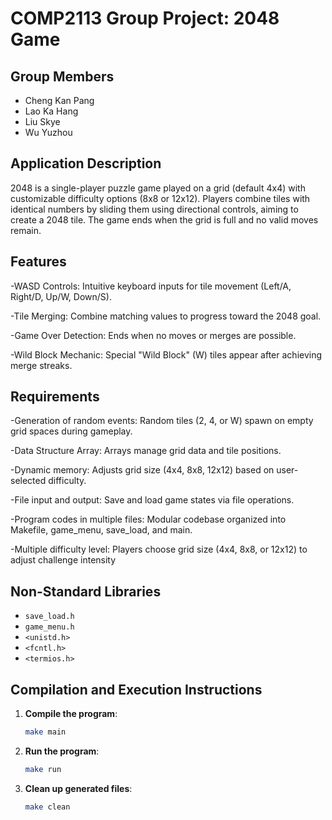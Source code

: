 # COMP2113 Group Project: 2048 Game

## Group Members
- Cheng Kan Pang
- Lao Ka Hang
- Liu Skye
- Wu Yuzhou

## Application Description
2048 is a single-player puzzle game played on a grid (default 4x4) with customizable difficulty options (8x8 or 12x12). Players combine tiles with identical numbers by sliding them using directional controls, aiming to create a 2048 tile. The game ends when the grid is full and no valid moves remain.

## Features
-WASD Controls: Intuitive keyboard inputs for tile movement (Left/A, Right/D, Up/W, Down/S).

-Tile Merging: Combine matching values to progress toward the 2048 goal.

-Game Over Detection: Ends when no moves or merges are possible.

-Wild Block Mechanic: Special "Wild Block" (W) tiles appear after achieving merge streaks.

## Requirements

-Generation of random events: Random tiles (2, 4, or W) spawn on empty grid spaces during gameplay.

-Data Structure Array: Arrays manage grid data and tile positions.

-Dynamic memory: Adjusts grid size (4x4, 8x8, 12x12) based on user-selected difficulty.

-File input and output: Save and load game states via file operations.

-Program codes in multiple files: Modular codebase organized into Makefile, game_menu, save_load, and main.

-Multiple difficulty level: Players choose grid size (4x4, 8x8, or 12x12) to adjust challenge intensity

## Non-Standard Libraries
- `save_load.h`
- `game_menu.h`
- `<unistd.h>`
- `<fcntl.h>`
- `<termios.h>`

## Compilation and Execution Instructions
1. **Compile the program**:
   ```bash
   make main
   ```
2. **Run the program**:
   ```bash
   make run
   ```
3. **Clean up generated files**:
   ```bash
   make clean
   ```
